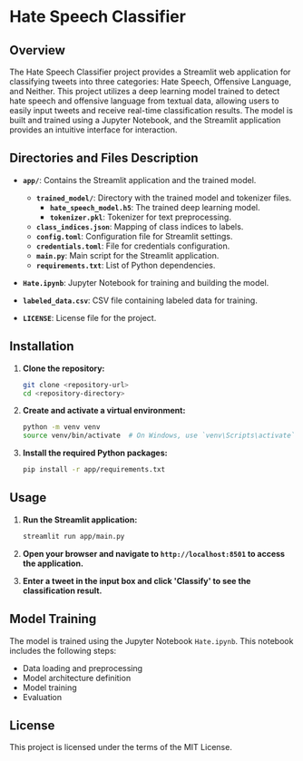 # Hate Speech Classifier

## Overview

The Hate Speech Classifier project provides a Streamlit web application for classifying tweets into three categories: Hate Speech, Offensive Language, and Neither. This project utilizes a deep learning model trained to detect hate speech and offensive language from textual data, allowing users to easily input tweets and receive real-time classification results. The model is built and trained using a Jupyter Notebook, and the Streamlit application provides an intuitive interface for interaction.
## Directories and Files Description

- **`app/`**: Contains the Streamlit application and the trained model.
  - **`trained_model/`**: Directory with the trained model and tokenizer files.
    - **`hate_speech_model.h5`**: The trained deep learning model.
    - **`tokenizer.pkl`**: Tokenizer for text preprocessing.
  - **`class_indices.json`**: Mapping of class indices to labels.
  - **`config.toml`**: Configuration file for Streamlit settings.
  - **`credentials.toml`**: File for credentials configuration.
  - **`main.py`**: Main script for the Streamlit application.
  - **`requirements.txt`**: List of Python dependencies.

- **`Hate.ipynb`**: Jupyter Notebook for training and building the model.
- **`labeled_data.csv`**: CSV file containing labeled data for training.
- **`LICENSE`**: License file for the project.

## Installation

1. **Clone the repository:**

    ```bash
    git clone <repository-url>
    cd <repository-directory>
    ```

2. **Create and activate a virtual environment:**

    ```bash
    python -m venv venv
    source venv/bin/activate  # On Windows, use `venv\Scripts\activate`
    ```

3. **Install the required Python packages:**

    ```bash
    pip install -r app/requirements.txt
    ```

## Usage

1. **Run the Streamlit application:**

    ```bash
    streamlit run app/main.py
    ```

2. **Open your browser and navigate to `http://localhost:8501` to access the application.**

3. **Enter a tweet in the input box and click 'Classify' to see the classification result.**

## Model Training

The model is trained using the Jupyter Notebook `Hate.ipynb`. This notebook includes the following steps:

- Data loading and preprocessing
- Model architecture definition
- Model training
- Evaluation

## License

This project is licensed under the terms of the MIT License.
